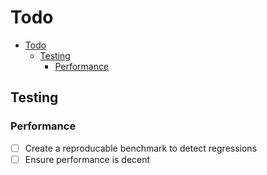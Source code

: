 # Todo

- [Todo](#todo)
  - [Testing](#testing)
    - [Performance](#performance)

## Testing

### Performance

- [ ] Create a reproducable benchmark to detect regressions
- [ ] Ensure performance is decent
